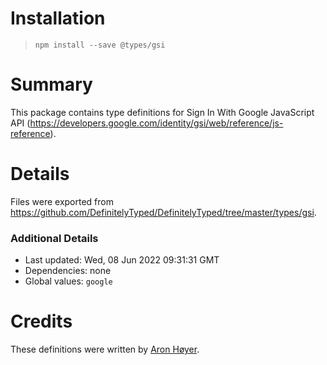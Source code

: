 # Installation
> `npm install --save @types/gsi`

# Summary
This package contains type definitions for Sign In With Google JavaScript API (https://developers.google.com/identity/gsi/web/reference/js-reference).

# Details
Files were exported from https://github.com/DefinitelyTyped/DefinitelyTyped/tree/master/types/gsi.

### Additional Details
 * Last updated: Wed, 08 Jun 2022 09:31:31 GMT
 * Dependencies: none
 * Global values: `google`

# Credits
These definitions were written by [Aron Høyer](https://github.com/aronhoyer).
